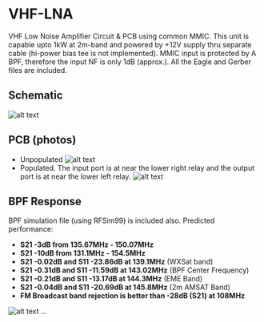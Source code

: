 # VHF-LNA
VHF Low Noise Amplifier Circuit &amp; PCB using common MMIC. This unit is capable upto 1kW at 2m-band and powered by +12V supply thru separate cable (hi-power bias tee is not implemented). MMIC input is protected by A BPF, therefore the input NF is only 1dB (approx.). All the Eagle and Gerber files are included.

## Schematic
![alt text](https://github.com/handiko/VHF-LNA/blob/master/Pics/LNA_sch.png)

## PCB (photos)
* Unpopulated
![alt text](https://github.com/handiko/VHF-LNA/blob/master/Pics/PCB_unpopulated.png)
* Populated. The input port is at near the lower right relay and the output port is at near the lower left relay.
![alt text](https://github.com/handiko/VHF-LNA/blob/master/Pics/PCB_populated.png)

## BPF Response
BPF simulation file (using RFSim99) is included also.
Predicted performance:
* **S21 -3dB from 135.67MHz - 150.07MHz**
* **S21 -10dB from 131.1MHz - 154.5MHz**
* **S21 -0.02dB and S11 -23.86dB at 139.1MHz** (WXSat band)
* **S21 -0.31dB and S11 -11.59dB at 143.02MHz** (BPF Center Frequency)
* **S21 -0.21dB and S11 -13.17dB at 144.3MHz** (EME Band)
* **S21 -0.04dB and S11 -20.69dB at 145.8MHz** (2m AMSAT Band)
* **FM Broadcast band rejection is better than -28dB (S21) at 108MHz**

![alt text](https://github.com/handiko/VHF-LNA/blob/master/Pics/Input_BPF.bmp)
...

